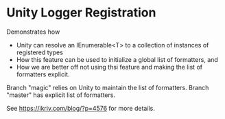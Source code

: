 # Unity Logger Registration

Demonstrates how
- Unity can resolve an IEnumerable&lt;T&gt; to a collection of instances of registered types
- How this feature can be used  to initialize a global list of formatters, and
- How we are better off not using thsi feature and making the list of formatters explicit.

Branch "magic" relies on Unity to maintain the list of formatters.
Branch "master" has explicit list of formatters.

See https://ikriv.com/blog/?p=4576 for more details.